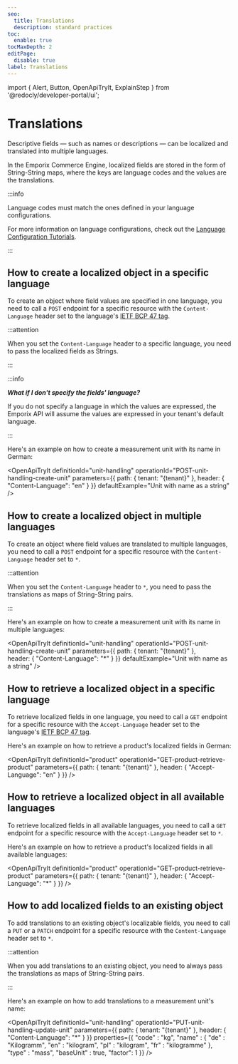 ```yaml
---
seo:
  title: Translations
  description: standard practices
toc:
  enable: true
tocMaxDepth: 2
editPage:
  disable: true
label: Translations
---
```


import {
  Alert,
  Button,
  OpenApiTryIt,
  ExplainStep
 } from '@redocly/developer-portal/ui';


# Translations

Descriptive fields — such as names or descriptions — can be localized and translated into multiple languages.

In the Emporix Commerce Engine, localized fields are stored in the form of String-String maps, where the keys are language codes and the values are the translations.

:::info

Language codes must match the ones defined in your language configurations.

For more information on language configurations, check out the [Language Configuration Tutorials](/content/language).

:::

## How to create a localized object in a specific language

To create an object where field values are specified in one language, you need to call a `POST` endpoint for a specific resource with the `Content-Language` header set to the language's [IETF BCP 47 tag](https://en.wikipedia.org/wiki/IETF_language_tag).

:::attention 

When you set the `Content-Language` header to a specific language, you need to pass the localized fields as Strings.

:::

:::info

***What if I don't specify the fields' language?***

If you do not specify a language in which the values are expressed, the Emporix API will assume the values are expressed in your tenant's default language.

:::

Here's an example on how to create a measurement unit with its name in German:

<OpenApiTryIt
  definitionId="unit-handling"
  operationId="POST-unit-handling-create-unit"
  parameters={{
    path: {
      tenant: "{tenant}"
      },
    header: {
        "Content-Language": "en"
    }
  }}
  defaultExample="Unit with name as a string"
/>

## How to create a localized object in multiple languages

To create an object where field values are translated to multiple languages, you need to call a `POST` endpoint for a specific resource with the `Content-Language` header set to `*`.

:::attention 

When you set the `Content-Language` header to `*`, you need to pass the translations as maps of String-String pairs. 

:::

Here's an example on how to create a measurement unit with its name in multiple languages:

<OpenApiTryIt
  definitionId="unit-handling"
  operationId="POST-unit-handling-create-unit"
  parameters={{
    path: {
      tenant: "{tenant}"
      },    
    header: {
        "Content-Language": "*"
    }
  }}
  defaultExample="Unit with name as a string"
/>

<!-- Accessing localized data in a specific language  -->

## How to retrieve a localized object in a specific language

To retrieve localized fields in one language, you need to call a `GET` endpoint for a specific resource with the `Accept-Language` header set to the language's [IETF BCP 47 tag](https://en.wikipedia.org/wiki/IETF_language_tag).

Here's an example on how to retrieve a product's localized fields in German:

<OpenApiTryIt
  definitionId="product"
  operationId="GET-product-retrieve-product"
  parameters={{
    path: {
      tenant: "{tenant}"
      },
    header: {
        "Accept-Language": "en"
    }
  }}
/>

 
## How to retrieve a localized object in all available languages

To retrieve localized fields in all available languages, you need to call a `GET` endpoint for a specific resource with the `Accept-Language` header set to `*`.

Here's an example on how to retrieve a product's localized fields in all available languages:

<OpenApiTryIt
  definitionId="product"
  operationId="GET-product-retrieve-product"
  parameters={{
    path: {
      tenant: "{tenant}"
      },
    header: {
        "Accept-Language": "*"
    }
  }}
/>

## How to add localized fields to an existing object

To add translations to an existing object's localizable fields, you need to call a `PUT` or a `PATCH` endpoint for a specific resource with the `Content-Language` header set to `*`.

:::attention 

When you add translations to an existing object, you need to always pass the translations as maps of String-String pairs. 

:::

Here's an example on how to add translations to a measurement unit's name:

<OpenApiTryIt
  definitionId="unit-handling"
  operationId="PUT-unit-handling-update-unit"
  parameters={{
    path: {
      tenant: "{tenant}"
      },
    header: {
        "Content-Language": "*"
    }
  }}
  properties={{
    "code" : "kg",
    "name" : {
        "de" : "Kilogramm",
        "en" : "kilogram",
        "pl" : "kilogram",
        "fr" : "kilogramme"
    },
    "type" : "mass",
    "baseUnit" : true,
    "factor": 1
  }}
/>
